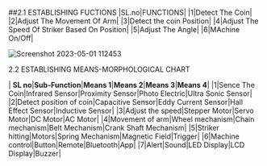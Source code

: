 ##2.1 ESTABLISHING FUCTIONS
|SL.no|FUNCTIONS|
|1|Detect The Coin|
|2|Adjust The Movement Of Arm|
|3|Detect the coin Position|
|4|Adjust The Speed Of Striker Based On Position|
|5|Adjust The Angle|
|6|MAchine On/Off|



![Screenshot 2023-05-01 112453](https://user-images.githubusercontent.com/130956680/235413926-7d2dcdec-8037-46ed-aa75-57ae129bdd5a.png)





2.2 ESTABLISHING MEANS-MORPHOLOGICAL CHART

 | **SL no**|**Sub-Function**|**Means 1**|**Means 2**|**Means 3**|**Means 4**|
 |1|Sence The Coin|Infrared Sensor|Proximity Sensor|Photo Electric|Ultra Sonic Sensor|
|2|Detect position of coin|Capacitive Sensor|Eddy Current Sensor|Hall Effect Sensor|Inductive Sensor|
|3|Adjust the speed|Stepper Motor|Servo Motor|DC Motor|AC Motor|
|4|Movement of arm|Wheel mechanism|Chain mechanism|Belt Mechanism|Crank Shaft Mechanism|
|5|Striker hitting|Motors|Spring Mechanism|Magnetic Field|Trigger|
|6|Machine control|Button|Remote|Bluetooth|App|
|7|Alert|Sound|LED Display|LCD Display|Buzzer|